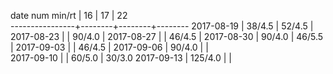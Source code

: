 date num min/rt |   16   |   17   |   22  
----------------+--------+--------+--------
2017-08-19      | 38/4.5 | 52/4.5 | 
2017-08-23      |        | 90/4.0 |
2017-08-27      |        | 46/4.5 |
2017-08-30      | 90/4.0 | 46/5.5 |
2017-09-03      |        | 46/4.5 |
2017-09-06      | 90/4.0 |        |       
2017-09-10      |        | 60/5.0 | 30/3.0
2017-09-13      | 125/4.0 |        |       
